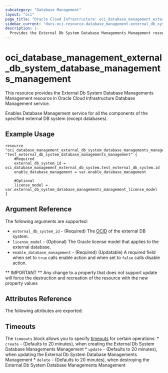 ```yaml
---
subcategory: "Database Management"
layout: "oci"
page_title: "Oracle Cloud Infrastructure: oci_database_management_external_db_system_database_managements_management"
sidebar_current: "docs-oci-resource-database_management-external_db_system_database_managements_management"
description: |-
  Provides the External Db System Database Managements Management resource in Oracle Cloud Infrastructure Database Management service
---
```


# oci_database_management_external_db_system_database_managements_management
This resource provides the External Db System Database Managements Management resource in Oracle Cloud Infrastructure Database Management service.

Enables Database Management service for all the components of the specified
external DB system (except databases).


## Example Usage

```hcl
resource "oci_database_management_external_db_system_database_managements_management" "test_external_db_system_database_managements_management" {
	#Required
	external_db_system_id = oci_database_management_external_db_system.test_external_db_system.id
	enable_database_management = var.enable_database_management

	#Optional
	license_model = var.external_db_system_database_managements_management_license_model
}
```

## Argument Reference

The following arguments are supported:

* `external_db_system_id` - (Required) The [OCID](https://docs.cloud.oracle.com/iaas/Content/General/Concepts/identifiers.htm) of the external DB system.
* `license_model` - (Optional) The Oracle license model that applies to the external database. 
* `enable_database_management` - (Required) (Updatable) A required field when set to `true` calls enable action and when set to `false` calls disable action.


** IMPORTANT **
Any change to a property that does not support update will force the destruction and recreation of the resource with the new property values

## Attributes Reference

The following attributes are exported:


## Timeouts

The `timeouts` block allows you to specify [timeouts](https://registry.terraform.io/providers/oracle/oci/latest/docs/guides/changing_timeouts) for certain operations:
	* `create` - (Defaults to 20 minutes), when creating the External Db System Database Managements Management
	* `update` - (Defaults to 20 minutes), when updating the External Db System Database Managements Management
	* `delete` - (Defaults to 20 minutes), when destroying the External Db System Database Managements Management

